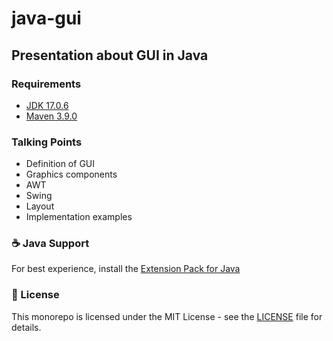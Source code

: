 # java-gui

## Presentation about GUI in Java

### Requirements

- [JDK 17.0.6](https://adoptium.net/de/temurin/releases/)
- [Maven 3.9.0](https://maven.apache.org/download.cgi)

### Talking Points

- Definition of GUI
- Graphics components
- AWT
- Swing
- Layout
- Implementation examples

### ☕ Java Support

For best experience, install the [Extension Pack for Java](https://marketplace.visualstudio.com/items?itemName=vscjava.vscode-java-pack)

### 📜 License

This monorepo is licensed under the MIT License - see the [LICENSE](LICENSE) file for details.
